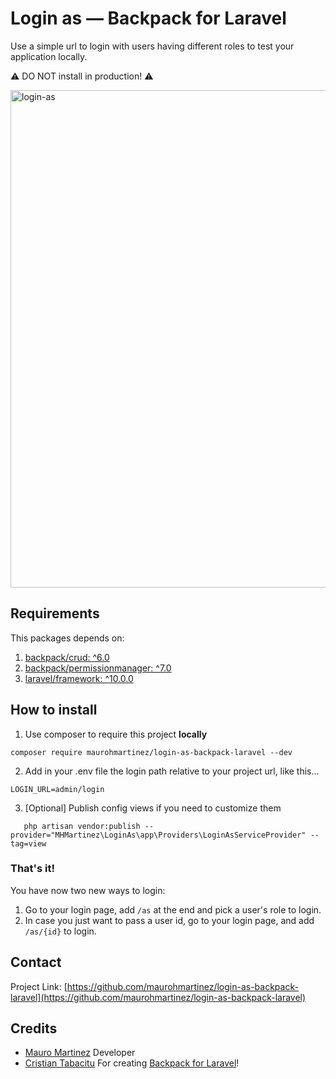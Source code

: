 # Login as — Backpack for Laravel
Use a simple url to login with users having different roles to test your application locally.

⚠️ DO NOT install in production! ⚠️

<img width="796" alt="login-as" src="https://github.com/maurohmartinez/login-as-backpack-laravel/assets/33960976/edae8441-280f-44cf-ba57-37f922f72046">

## Requirements
This packages depends on:
1. [backpack/crud: ^6.0](https://backpackforlaravel.com/)
2. [backpack/permissionmanager: ^7.0](https://github.com/Laravel-Backpack/PermissionManager)
3. [laravel/framework: ^10.0.0](https://laravel.com/)

## How to install
1. Use composer to require this project **locally**
```shell
composer require maurohmartinez/login-as-backpack-laravel --dev
```

2. Add in your .env file the login path relative to your project url, like this...
```dotenv
LOGIN_URL=admin/login
```

3. [Optional] Publish config views if you need to customize them
```shell
   php artisan vendor:publish --provider="MHMartinez\LoginAs\app\Providers\LoginAsServiceProvider" --tag=view
```

### That's it!
You have now two new ways to login:
1. Go to your login page, add `/as` at the end and pick a user's role to login.
2. In case you just want to pass a user id, go to your login page, and add `/as/{id}` to login.

## Contact
Project Link: [https://github.com/maurohmartinez/login-as-backpack-laravel](https://github.com/maurohmartinez/login-as-backpack-laravel)

## Credits
- [Mauro Martinez](https://inspiredpulse.com/) Developer
- [Cristian Tabacitu](https://tabacitu.ro/) For creating [Backpack for Laravel](https://backpackforlaravel.com/)!
